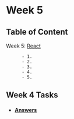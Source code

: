# Week 5

## Table of Content

  Week 5: [React]()
  
      
          - 1.
          - 2.
          - 3.
          - 4. 
          - 5. 
      

## Week 4 Tasks
 - #### [Answers]()

